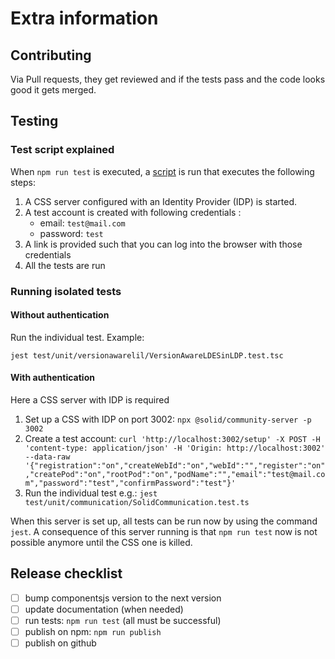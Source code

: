 # Extra information

## Contributing

Via Pull requests, they get reviewed and if the tests pass and the code looks good it gets merged.

## Testing

### Test script explained

When `npm run test` is executed, a [script](../run_tests.sh) is run that executes the following steps:
1. A CSS server configured with an Identity Provider (IDP) is started.
2. A test account is created with following credentials :
   * email: `test@mail.com`
   * password: `test`
3. A link is provided such that you can log into the browser with those credentials
4. All the tests are run

### Running isolated tests

#### Without authentication

Run the individual test.
Example:
```shell
jest test/unit/versionawarelil/VersionAwareLDESinLDP.test.tsc
```

#### With authentication

Here a CSS server with IDP is required

1. Set up a CSS with IDP on port 3002: `npx @solid/community-server -p 3002`
2. Create a test account: `curl 'http://localhost:3002/setup' -X POST -H 'content-type: application/json' -H 'Origin: http://localhost:3002' --data-raw '{"registration":"on","createWebId":"on","webId":"","register":"on","createPod":"on","rootPod":"on","podName":"","email":"test@mail.com","password":"test","confirmPassword":"test"}'`
3. Run the individual test e.g.: `jest test/unit/communication/SolidCommunication.test.ts`
 
When this server is set up, all tests can be run now by using the command `jest`.
A consequence of this server running is that `npm run test` now is not possible anymore until the CSS one is killed.

## Release checklist

- [ ] bump componentsjs version to the next version
- [ ] update documentation (when needed)
- [ ] run tests: `npm run test` (all must be successful)
- [ ] publish on npm: `npm run publish`
- [ ] publish on github
